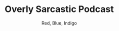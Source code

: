 ---
title: Overly Sarcastic Podcast
author: Red, Blue, Indigo
img: https://podcastaddict.com/cache/artwork/thumb/3118273
link: https://overlysarcasticpodcast.transistor.fm/
---